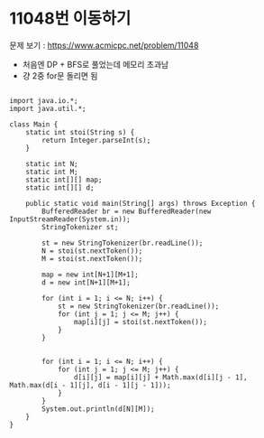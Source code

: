 # 11048번 이동하기

문제 보기 : <https://www.acmicpc.net/problem/11048>


- 처음엔 DP + BFS로 풀었는데 메모리 초과남
- 걍 2중 for문 돌리면 됨

<pre><code>
import java.io.*;
import java.util.*;

class Main {
    static int stoi(String s) {
        return Integer.parseInt(s);
    }

    static int N;
    static int M;
    static int[][] map;
    static int[][] d;

    public static void main(String[] args) throws Exception {
        BufferedReader br = new BufferedReader(new InputStreamReader(System.in));
        StringTokenizer st;

        st = new StringTokenizer(br.readLine());
        N = stoi(st.nextToken());
        M = stoi(st.nextToken());

        map = new int[N+1][M+1];
        d = new int[N+1][M+1];

        for (int i = 1; i <= N; i++) {
            st = new StringTokenizer(br.readLine());
            for (int j = 1; j <= M; j++) {
                map[i][j] = stoi(st.nextToken());
            }
        }


        for (int i = 1; i <= N; i++) {
            for (int j = 1; j <= M; j++) {
                d[i][j] = map[i][j] + Math.max(d[i][j - 1], Math.max(d[i - 1][j], d[i - 1][j - 1]));
            }
        }
        System.out.println(d[N][M]);
    }
}
</code></pre>